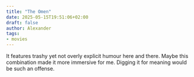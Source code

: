 ```yaml
---
title: "The Omen"
date: 2025-05-15T19:51:06+02:00
draft: false
author: Alexander
tags:
- movies
---
```


It features trashy yet not overly explicit humour here and there.
Maybe this combination made it more immersive for me.
Digging it for meaning would be such an offense.
